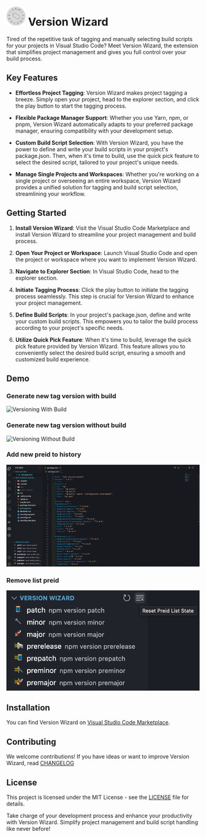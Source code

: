 # <img src="./resources/icon.png" width="50"> Version Wizard

Tired of the repetitive task of tagging and manually selecting build scripts for your projects in Visual Studio Code? Meet Version Wizard, the extension that simplifies project management and gives you full control over your build process.

## Key Features

- **Effortless Project Tagging**: Version Wizard makes project tagging a breeze. Simply open your project, head to the explorer section, and click the play button to start the tagging process.

- **Flexible Package Manager Support**: Whether you use Yarn, npm, or pnpm, Version Wizard automatically adapts to your preferred package manager, ensuring compatibility with your development setup.

- **Custom Build Script Selection**: With Version Wizard, you have the power to define and write your build scripts in your project's package.json. Then, when it's time to build, use the quick pick feature to select the desired script, tailored to your project's unique needs.

- **Manage Single Projects and Workspaces**: Whether you're working on a single project or overseeing an entire workspace, Version Wizard provides a unified solution for tagging and build script selection, streamlining your workflow.

## Getting Started

1. **Install Version Wizard**: Visit the Visual Studio Code Marketplace and install Version Wizard to streamline your project management and build process.

2. **Open Your Project or Workspace**: Launch Visual Studio Code and open the project or workspace where you want to implement Version Wizard.

3. **Navigate to Explorer Section**: In Visual Studio Code, head to the explorer section.

4. **Initiate Tagging Process**: Click the play button to initiate the tagging process seamlessly. This step is crucial for Version Wizard to enhance your project management.

5. **Define Build Scripts**: In your project's package.json, define and write your custom build scripts. This empowers you to tailor the build process according to your project's specific needs.

6. **Utilize Quick Pick Feature**: When it's time to build, leverage the quick pick feature provided by Version Wizard. This feature allows you to conveniently select the desired build script, ensuring a smooth and customized build experience.



## Demo

### Generate new tag version with build

![Versioning With Build](./resources/readme/tag_version_with_build.gif)

### Generate new tag version without build

![Versioning Without Build](./resources/readme/tag_version_without_build.gif)

### Add new preid to history

![Add New Preid and Versioning](./resources/readme/tag_version_preid.gif)

### Remove list preid

![Remove List Preid](./resources/readme/remove_list_preid.png)

## Installation

You can find Version Wizard on [Visual Studio Code Marketplace](https://marketplace.visualstudio.com/items?itemName=til0r.version-wizard).

## Contributing

We welcome contributions! If you have ideas or want to improve Version Wizard, read [CHANGELOG](CHANGELOG.md)

## License

This project is licensed under the MIT License - see the [LICENSE](LICENSE) file for details.

Take charge of your development process and enhance your productivity with Version Wizard. Simplify project management and build script handling like never before!
